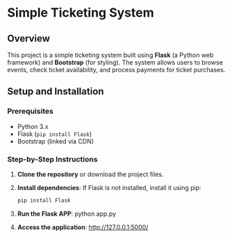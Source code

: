 # Simple Ticketing System

## Overview
This project is a simple ticketing system built using **Flask** (a Python web framework) and **Bootstrap** (for styling). The system allows users to browse events, check ticket availability, and process payments for ticket purchases.


## Setup and Installation

### Prerequisites

- Python 3.x
- Flask (`pip install Flask`)
- Bootstrap (linked via CDN)

### Step-by-Step Instructions

1. **Clone the repository** or download the project files.
   
2. **Install dependencies**:
   If Flask is not installed, install it using pip:
   ```bash
   pip install Flask

3. **Run the Flask APP**:
    python app.py

4. **Access the application**:
http://127.0.0.1:5000/